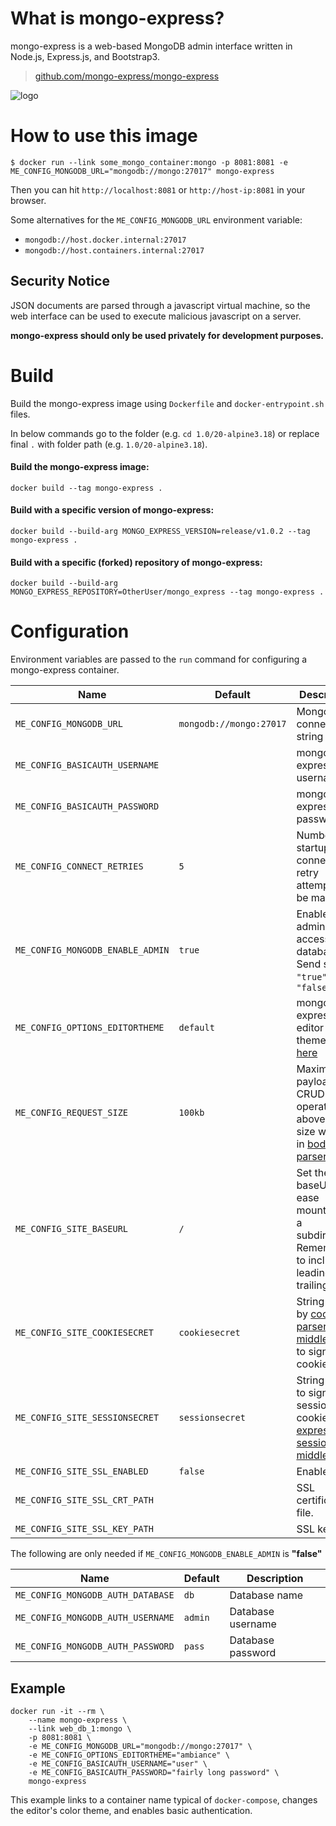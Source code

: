 # What is mongo-express?

mongo-express is a web-based MongoDB admin interface written in Node.js, Express.js, and Bootstrap3.

> [github.com/mongo-express/mongo-express](https://github.com/mongo-express/mongo-express)

![logo](https://raw.githubusercontent.com/mongo-express/mongo-express-docker/master/logo.png)

# How to use this image

```console
$ docker run --link some_mongo_container:mongo -p 8081:8081 -e ME_CONFIG_MONGODB_URL="mongodb://mongo:27017" mongo-express
```

Then you can hit `http://localhost:8081` or `http://host-ip:8081` in your browser.

Some alternatives for the `ME_CONFIG_MONGODB_URL` environment variable:
- `mongodb://host.docker.internal:27017`
- `mongodb://host.containers.internal:27017`

## Security Notice

JSON documents are parsed through a javascript virtual machine, so the web interface can be used to execute malicious javascript on a server.

**mongo-express should only be used privately for development purposes.**

# Build
Build the mongo-express image using `Dockerfile` and `docker-entrypoint.sh` files.

In below commands go to the folder (e.g. `cd 1.0/20-alpine3.18`) or replace final `.` with folder path (e.g. `1.0/20-alpine3.18`).

#### Build the mongo-express image:
```console
docker build --tag mongo-express .
```

#### Build with a specific version of mongo-express:
```console
docker build --build-arg MONGO_EXPRESS_VERSION=release/v1.0.2 --tag mongo-express .
```

#### Build with a specific (forked) repository of mongo-express:
```console
docker build --build-arg MONGO_EXPRESS_REPOSITORY=OtherUser/mongo_express --tag mongo-express .
```

# Configuration

Environment variables are passed to the `run` command for configuring a mongo-express container.

Name | Default | Description
| - | - | -
`ME_CONFIG_MONGODB_URL` | `mongodb://mongo:27017` | MongoDB connection string
`ME_CONFIG_BASICAUTH_USERNAME` | | mongo-express web username
`ME_CONFIG_BASICAUTH_PASSWORD` | | mongo-express web password
`ME_CONFIG_CONNECT_RETRIES` | `5` | Number of startup connection retry attempts to be made
`ME_CONFIG_MONGODB_ENABLE_ADMIN` | `true` | Enable admin access to all databases. Send strings: `"true"` or `"false"`
`ME_CONFIG_OPTIONS_EDITORTHEME` | `default` | mongo-express editor color theme, [more here](http://codemirror.net/demo/theme.html)
`ME_CONFIG_REQUEST_SIZE` | `100kb` | Maximum payload size. CRUD operations above this size will fail in [body-parser](https://www.npmjs.com/package/body-parser).
`ME_CONFIG_SITE_BASEURL` | `/` | Set the baseUrl to ease mounting at a subdirectory. Remember to include a leading and trailing slash.
`ME_CONFIG_SITE_COOKIESECRET` | `cookiesecret` | String used by [cookie-parser middleware](https://www.npmjs.com/package/cookie-parser) to sign cookies.
`ME_CONFIG_SITE_SESSIONSECRET` | `sessionsecret` | String used to sign the session ID cookie by [express-session middleware](https://www.npmjs.com/package/express-session).
`ME_CONFIG_SITE_SSL_ENABLED` | `false` | Enable SSL.
`ME_CONFIG_SITE_SSL_CRT_PATH` | | SSL certificate file.
`ME_CONFIG_SITE_SSL_KEY_PATH` | | SSL key file.


The following are only needed if `ME_CONFIG_MONGODB_ENABLE_ADMIN` is **"false"**

Name | Default | Description
| - | - | -
`ME_CONFIG_MONGODB_AUTH_DATABASE` | `db` | Database name
`ME_CONFIG_MONGODB_AUTH_USERNAME` | `admin` | Database username
`ME_CONFIG_MONGODB_AUTH_PASSWORD` | `pass` | Database password

## Example

	docker run -it --rm \
		--name mongo-express \
		--link web_db_1:mongo \
		-p 8081:8081 \
		-e ME_CONFIG_MONGODB_URL="mongodb://mongo:27017" \
		-e ME_CONFIG_OPTIONS_EDITORTHEME="ambiance" \
		-e ME_CONFIG_BASICAUTH_USERNAME="user" \
		-e ME_CONFIG_BASICAUTH_PASSWORD="fairly long password" \
		mongo-express

This example links to a container name typical of `docker-compose`, changes the editor's color theme, and enables basic authentication.